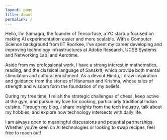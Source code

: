 ```yaml
---
layout: page
title: About
permalink: /
---
```

Hello, I’m Samagra, the founder of Tensorfuse, a YC startup focused on making AI experimentation easier and more scalable. With a Computer Science background from IIT Roorkee, I've spent my career developing and improving technology infrastructures at Adobe Research, UCSB Systems and Networking Lab, and Aerotime.

Aside from my professional work, I have a strong interest in mathematics, reading, and the classical language of Sanskrit, which provide both mental stimulation and cultural enrichment. As a devout Hindu, I draw inspiration and guidance from the stories of Hanuman and Krishna, whose tales of strength and wisdom form the foundation of my beliefs.

During my free time, I relish the strategic challenges of chess, keep active at the gym, and pursue my love for cooking, particularly traditional Indian cuisine. Through my blog, I share insights from the tech industry, talk about my hobbies, and explore how technology intersects with daily life.

I am always open to meaningful discussions and potential partnerships. Whether you're keen on AI technologies or looking to swap recipes, feel free to reach out!
